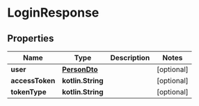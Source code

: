 
# LoginResponse

## Properties
| Name | Type | Description | Notes |
| ------------ | ------------- | ------------- | ------------- |
| **user** | [**PersonDto**](PersonDto.md) |  |  [optional] |
| **accessToken** | **kotlin.String** |  |  [optional] |
| **tokenType** | **kotlin.String** |  |  [optional] |



